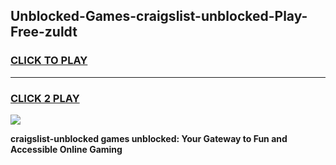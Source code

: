 
## Unblocked-Games-craigslist-unblocked-Play-Free-zuldt
<h3>
<a href="https://premium76.site?title=craigslist-unblocked&ref=10A">CLICK TO PLAY</a></h3>
<hr>

<h3>
<a href="https://premium76.site?title=craigslist-unblocked&ref=10A">CLICK 2 PLAY</a>
  
</h3>

<a href="https://premium76.site?title=craigslist-unblocked&ref=10A"><img src="https://clearcache.store/games.png"></a>


**craigslist-unblocked games unblocked: Your Gateway to Fun and Accessible Online Gaming**
